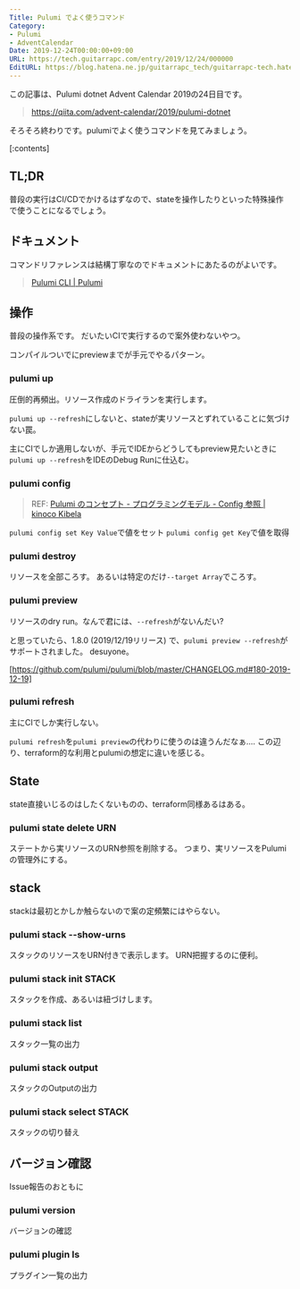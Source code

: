 ```yaml
---
Title: Pulumi でよく使うコマンド
Category:
- Pulumi
- AdventCalendar
Date: 2019-12-24T00:00:00+09:00
URL: https://tech.guitarrapc.com/entry/2019/12/24/000000
EditURL: https://blog.hatena.ne.jp/guitarrapc_tech/guitarrapc-tech.hatenablog.com/atom/entry/26006613485938964
---
```


この記事は、Pulumi dotnet Advent Calendar 2019の24日目です。

> https://qiita.com/advent-calendar/2019/pulumi-dotnet

そろそろ終わりです。pulumiでよく使うコマンドを見てみましょう。

[:contents]

## TL;DR

普段の実行はCI/CDでかけるはずなので、stateを操作したりといった特殊操作で使うことになるでしょう。

## ドキュメント

コマンドリファレンスは結構丁寧なのでドキュメントにあたるのがよいです。

> [Pulumi CLI \| Pulumi](https://www.pulumi.com/docs/reference/cli/)

## 操作

普段の操作系です。
だいたいCIで実行するので案外使わないやつ。

コンパイルついでにpreviewまでが手元でやるパターン。

### pulumi up

圧倒的再頻出。リソース作成のドライランを実行します。

`pulumi up --refresh`にしないと、stateが実リソースとずれていることに気づけない罠。

主にCIでしか適用しないが、手元でIDEからどうしてもpreview見たいときに`pulumi up --refresh`をIDEのDebug Runに仕込む。

### pulumi config

> REF: [Pulumi のコンセプト \- プログラミングモデル \- Config 参照 \| kinoco Kibela](https://kinoco.kibe.la/notes/917#config-%E5%8F%82%E7%85%A7)

`pulumi config set Key Value`で値をセット
`pulumi config get Key`で値を取得

### pulumi destroy

リソースを全部ころす。
あるいは特定のだけ`--target Array`でころす。

### pulumi preview

リソースのdry run。なんで君には、`--refresh`がないんだい?

と思っていたら、1.8.0 (2019/12/19リリース) で、`pulumi preview --refresh`がサポートされました。
desuyone。

>
[https://github.com/pulumi/pulumi/blob/master/CHANGELOG.md#180-2019-12-19]


### pulumi refresh

主にCIでしか実行しない。

`pulumi refresh`を`pulumi preview`の代わりに使うのは違うんだなぁ.... この辺り、terraform的な利用とpulumiの想定に違いを感じる。

## State

state直接いじるのはしたくないものの、terraform同様あるはある。

### pulumi state delete URN

ステートから実リソースのURN参照を削除する。
つまり、実リソースをPulumiの管理外にする。

## stack

stackは最初とかしか触らないので案の定頻繁にはやらない。

### pulumi stack --show-urns

スタックのリソースをURN付きで表示します。
URN把握するのに便利。

### pulumi stack init STACK

スタックを作成、あるいは紐づけします。

### pulumi stack list

スタック一覧の出力

### pulumi stack output

スタックのOutputの出力

### pulumi stack select STACK

スタックの切り替え

## バージョン確認

Issue報告のおともに

### pulumi version

バージョンの確認

### pulumi plugin ls

プラグイン一覧の出力
